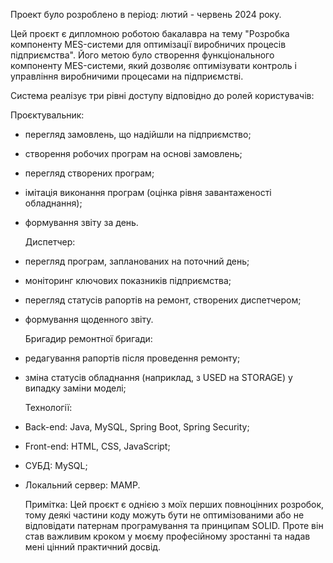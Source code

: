   Проект було розроблено в період: лютий - червень 2024 року.
  
  Цей проєкт є дипломною роботою бакалавра на тему "Розробка компоненту MES-системи для оптимізації виробничих процесів підприємства". 
Його метою було створення функціонального компоненту MES-системи, який дозволяє оптимізувати контроль і управління виробничими процесами на підприємстві.

  Система реалізує три рівні доступу відповідно до ролей користувачів:

  Проєктувальник:
- перегляд замовлень, що надійшли на підприємство;
- створення робочих програм на основі замовлень;
- перегляд створених програм;
- імітація виконання програм (оцінка рівня завантаженості обладнання);
- формування звіту за день.

  Диспетчер:
- перегляд програм, запланованих на поточний день;
- моніторинг ключових показників підприємства;
- перегляд статусів рапортів на ремонт, створених диспетчером;
- формування щоденного звіту.

  Бригадир ремонтної бригади:
- редагування рапортів після проведення ремонту;
- зміна статусів обладнання (наприклад, з USED на STORAGE) у випадку заміни моделі;

  Технології:
- Back-end: Java, MySQL, Spring Boot, Spring Security; 
- Front-end: HTML, CSS, JavaScript;
- СУБД: MySQL;
- Локальний сервер: MAMP.

  Примітка:
Цей проєкт є однією з моїх перших повноцінних розробок, тому деякі частини коду можуть бути не оптимізованими або не відповідати патернам програмування та принципам SOLID. 
Проте він став важливим кроком у моєму професійному зростанні та надав мені цінний практичний досвід.
